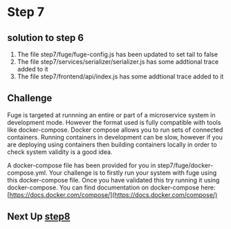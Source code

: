 # Step 7

## solution to step 6

1. The file step7/fuge/fuge-config.js has been updated to set tail to false
2. The file step7/services/serializer/serializer.js has some addtional trace added to it
2. The file step7/frontend/api/index.js has some addtional trace added to it

## Challenge

Fuge is targeted at runnning an entire or part of a microservice system in development mode. However the format used is fully compatible with 
tools like docker-compose. Docker compose allows you to run sets of connected containers. Running containers in development can be slow, however
if you are deploying using containers then building containers locally in order to check system validity is a good idea.

A docker-compose file has been provided for you in step7/fuge/docker-compose.yml. Your challenge is to firstly run your system with fuge using this
docker-compose file. Once you have validated this try running it using docker-compose. You can find documentation on docker-compose here: [https://docs.docker.com/compose/](https://docs.docker.com/compose/)

## Next Up [step8](../step8/README.md)
